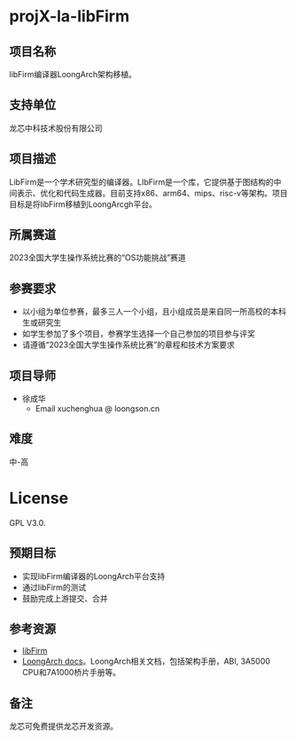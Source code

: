 # projX-la-libFirm

## 项目名称

libFirm编译器LoongArch架构移植。

## 支持单位

龙芯中科技术股份有限公司

## 项目描述

LibFirm是一个学术研究型的编译器。LIbFirm是一个库，它提供基于图结构的中间表示、优化和代码生成器。目前支持x86、arm64、mips、risc-v等架构。项目目标是将libFirm移植到LoongArcgh平台。

## 所属赛道

2023全国大学生操作系统比赛的“OS功能挑战”赛道

## 参赛要求

* 以小组为单位参赛，最多三人一个小组，且小组成员是来自同一所高校的本科生或研究生
* 如学生参加了多个项目，参赛学生选择一个自己参加的项目参与评奖
* 请遵循“2023全国大学生操作系统比赛”的章程和技术方案要求

## 项目导师

* 徐成华
    - Email xuchenghua @ loongson.cn

## 难度

中-高

# License

GPL V3.0.

## 预期目标

* 实现libFirm编译器的LoongArch平台支持
* 通过libFirm的测试
* 鼓励完成上游提交、合并

## 参考资源

* [libFirm](https://pp.ipd.kit.edu/firm/)
* [LoongArch docs](https://github.com/loongson/LoongArch-Documentation)。LoongArch相关文档，包括架构手册，ABI, 3A5000 CPU和7A1000桥片手册等。

## 备注

龙芯可免费提供龙芯开发资源。
